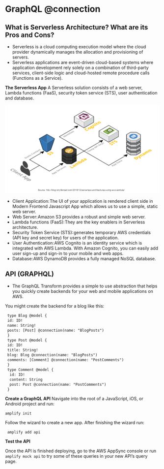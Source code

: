 # GraphQL @connection

## What is Serverless Architecture? What are its Pros and Cons?
- Serverless is a cloud computing execution model where the cloud provider dynamically manages the allocation and provisioning of servers. 
- Serverless applications are event-driven cloud-based systems where application development rely solely on a combination of third-party services, client-side logic and cloud-hosted remote procedure calls (Functions as a Service).

**The Serverless App**
A Serverless solution consists of a web server, Lambda functions (FaaS), security token service (STS), user authentication and database.

![serverless](../img/serverless.png)

* Client Application: The UI of your application is rendered client side in Modern Frontend Javascript App which allows us to use a simple, static web server.
* Web Server: Amazon S3 provides a robust and simple web server.
* Lambda functions (FaaS): They are the key enablers in Serverless architecture. 
* Security Token Service (STS): generates temporary AWS credentials (API key and secret key) for users of the application. 
* User Authentication: AWS Cognito is an identity service which is integrated with AWS Lambda. With Amazon Cognito, you can easily add user sign-up and sign-in to your mobile and web apps.
* Database: AWS DynamoDB provides a fully managed NoSQL database.

## API (GRAPHQL)
- The GraphQL Transform provides a simple to use abstraction that helps you quickly create backends for your web and mobile applications on AWS. 

You might create the backend for a blog like this:

     type Blog @model {
     id: ID!
     name: String!
     posts: [Post] @connection(name: "BlogPosts")
     }
     type Post @model {
     id: ID!
     title: String!
     blog: Blog @connection(name: "BlogPosts")
     comments: [Comment] @connection(name: "PostComments")
     }
     type Comment @model {
      id: ID!
      content: String
      post: Post @connection(name: "PostComments")
     }

**Create a GraphQL API**
Navigate into the root of a JavaScript, iOS, or Android project and run:

    amplify init

Follow the wizard to create a new app. After finishing the wizard run:

     amplify add api    

**Test the API**      

Once the API is finished deploying, go to the AWS AppSync console or run `amplify mock api` to try some of these queries in your new API’s query page.

